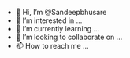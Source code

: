 - 👋 Hi, I’m @Sandeepbhusare
- 👀 I’m interested in ...
- 🌱 I’m currently learning ...
- 💞️ I’m looking to collaborate on ...
- 📫 How to reach me ...

<!---
Sandeepbhusare/Sandeepbhusare is a ✨ special ✨ repository because its `README.md` (this file) appears on your GitHub profile.
You can click the Preview link to take a look at your changes.
--->
